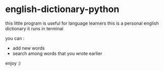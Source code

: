 # english-dictionary-python

this little program is useful for language learners
this is a personal english dictionary
it runs in terminal

you can :
- add new words
- search among words that you wrote earlier

enjoy :)
